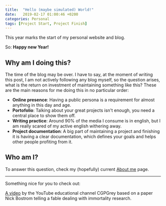 ```yaml
---
title:  "Hello (maybe simulated) World!"
date:   2019-02-17 01:00:46 +0200
categories: Personal
tags: [Project Start, Project Finish]
---
```

This year marks the start of my personal website and blog. 

So: **Happy new Year!**

## Why am I doing this?
The time of the blog may be over. I have to say, at the moment of writing this post, I am not actively following
any blog myself, so the question arises, what is the return on investment of maintaining something like this?
These are the main reasons for me doing this in no particular order:
- **Online presence**: Having a public persona is a requirement for almost anything in this day and age.
- **Portofolio**: Talking about your great projects isn't enough, you need a central place to show them off.
- **Writing practice**: Around 90% of the media I consume is in english, but I am really scared of my active english withering away.
- **Project documentation**: A big part of maintaining a project and finishing it is having a clear documentation, which defines your goals and helps other people profiting from it. 


## Who am I?
To answer this question, check my (hopefully) current [About me](/about/) page.

---

Something nice for you to check out:

[A video](http://www.youtube.com/watch?v=cZYNADOHhVY) by the YouTube educational channel CGPGrey based on a paper Nick Bostrom telling a fable dealing with immortality research.